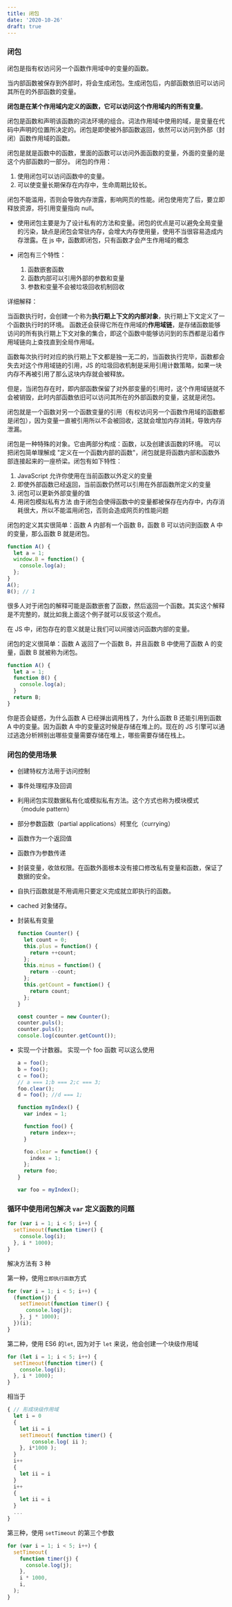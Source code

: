 ```yaml
---
title: 闭包
date: '2020-10-26'
draft: true
---
```


### 闭包

闭包是指有权访问另一个函数作用域中的变量的函数。

当内部函数被保存到外部时，将会生成闭包。生成闭包后，内部函数依旧可以访问其所在的外部函数的变量。

**闭包是在某个作用域内定义的函数，它可以访问这个作用域内的所有变量**。

闭包是函数和声明该函数的词法环境的组合。词法作用域中使用的域，是变量在代码中声明的位置所决定的。闭包是即使被外部函数返回，依然可以访问到外部（封闭）函数作用域的函数。

闭包是就是函数中的函数，里面的函数可以访问外面函数的变量，外面的变量的是这个内部函数的一部分。
闭包的作用：

1. 使用闭包可以访问函数中的变量。
2. 可以使变量长期保存在内存中，生命周期比较长。

闭包不能滥用，否则会导致内存泄露，影响网页的性能。闭包使用完了后，要立即释放资源，将引用变量指向 null。

- 使用闭包主要是为了设计私有的方法和变量。闭包的优点是可以避免全局变量的污染，缺点是闭包会常驻内存，会增大内存使用量，使用不当很容易造成内存泄露。在 js 中，函数即闭包，只有函数才会产生作用域的概念

- 闭包有三个特性：
  1. 函数嵌套函数
  2. 函数内部可以引用外部的参数和变量
  3. 参数和变量不会被垃圾回收机制回收

详细解释：

当函数执行时，会创建一个称为**执行期上下文的内部对象**，执行期上下文定义了一个函数执行时的环境。
函数还会获得它所在作用域的**作用域链**，是存储函数能够访问的所有执行期上下文对象的集合，即这个函数中能够访问到的东西都是沿着作用域链向上查找直到全局作用域。

函数每次执行时对应的执行期上下文都是独一无二的，当函数执行完毕，函数都会失去对这个作用域链的引用，JS 的垃圾回收机制是采用引用计数策略，如果一块内存不再被引用了那么这块内存就会被释放。

但是，当闭包存在时，即内部函数保留了对外部变量的引用时，这个作用域链就不会被销毁，此时内部函数依旧可以访问其所在的外部函数的变量，这就是闭包。

闭包就是一个函数对另一个函数变量的引用（有权访问另一个函数作用域的函数都是闭包），因为变量一直被引用所以不会被回收，这就会增加内存消耗，导致内存泄漏。

闭包是一种特殊的对象。它由两部分构成：函数，以及创建该函数的环境。
可以把闭包简单理解成 "定义在一个函数内部的函数"，闭包就是将函数内部和函数外部连接起来的一座桥梁。闭包有如下特性：

1. JavaScript 允许你使用在当前函数以外定义的变量
2. 即使外部函数已经返回，当前函数仍然可以引用在外部函数所定义的变量
3. 闭包可以更新外部变量的值
4. 用闭包模拟私有方法
   由于闭包会使得函数中的变量都被保存在内存中，内存消耗很大，所以不能滥用闭包，否则会造成网页的性能问题

闭包的定义其实很简单：函数 A 内部有一个函数 B，函数 B 可以访问到函数 A 中的变量，那么函数 B 就是闭包。

```js
function A() {
  let a = 1;
  window.B = function() {
    console.log(a);
  };
}
A();
B(); // 1
```

很多人对于闭包的解释可能是函数嵌套了函数，然后返回一个函数。其实这个解释是不完整的，就比如我上面这个例子就可以反驳这个观点。

在 JS 中，闭包存在的意义就是让我们可以间接访问函数内部的变量。

闭包的定义很简单：函数 A 返回了一个函数 B，并且函数 B 中使用了函数 A 的变量，函数 B 就被称为闭包。

```js
function A() {
  let a = 1;
  function B() {
    console.log(a);
  }
  return B;
}
```

你是否会疑惑，为什么函数 A 已经弹出调用栈了，为什么函数 B 还能引用到函数 A 中的变量。因为函数 A 中的变量这时候是存储在堆上的。现在的 JS 引擎可以通过逃逸分析辨别出哪些变量需要存储在堆上，哪些需要存储在栈上。

### 闭包的使用场景

- 创建特权方法用于访问控制
- 事件处理程序及回调
- 利用闭包实现数据私有化或模拟私有方法。这个方式也称为模块模式（module pattern）
- 部分参数函数（partial applications）柯里化（currying）
- 函数作为一个返回值
- 函数作为参数传递
- 封装变量，收敛权限。在函数外面根本没有接口修改私有变量和函数，保证了数据的安全。
- 自执行函数就是不用调用只要定义完成就立即执行的函数。
- cached 对象储存。
- 封装私有变量

  ```js
  function Counter() {
    let count = 0;
    this.plus = function() {
      return ++count;
    };
    this.minus = function() {
      return --count;
    };
    this.getCount = function() {
      return count;
    };
  }

  const counter = new Counter();
  counter.puls();
  counter.puls();
  console.log(counter.getCount());
  ```

- 实现一个计数器。 实现一个 foo 函数 可以这么使用

  ```js
  a = foo();
  b = foo();
  c = foo();
  // a === 1;b === 2;c === 3;
  foo.clear();
  d = foo(); //d === 1;
  ```

  ```js
  function myIndex() {
    var index = 1;

    function foo() {
      return index++;
    }

    foo.clear = function() {
      index = 1;
    };
    return foo;
  }

  var foo = myIndex();
  ```

### 循环中使用闭包解决 `var` 定义函数的问题

```js
for (var i = 1; i < 5; i++) {
  setTimeout(function timer() {
    console.log(i);
  }, i * 1000);
}
```

解决方法有 3 种

第一种，使用`立即执行函数`方式

```js
for (var i = 1; i < 5; i++) {
  (function(j) {
    setTimeout(function timer() {
      console.log(j);
    }, j * 1000);
  })(i);
}
```

第二种，使用 ES6 的`let`, 因为对于 `let` 来说，他会创建一个块级作用域

```js
for (let i = 1; i < 5; i++) {
  setTimeout(function timer() {
    console.log(i);
  }, i * 1000);
}
```

相当于

```js
{ // 形成块级作用域
  let i = 0
  {
    let ii = i
    setTimeout( function timer() {
        console.log( ii );
    }, i*1000 );
  }
  i++
  {
    let ii = i
  }
  i++
  {
    let ii = i
  }
  ...
}
```

第三种，使用 `setTimeout` 的第三个参数

```js
for (var i = 1; i < 5; i++) {
  setTimeout(
    function timer(j) {
      console.log(j);
    },
    i * 1000,
    i,
  );
}
```
